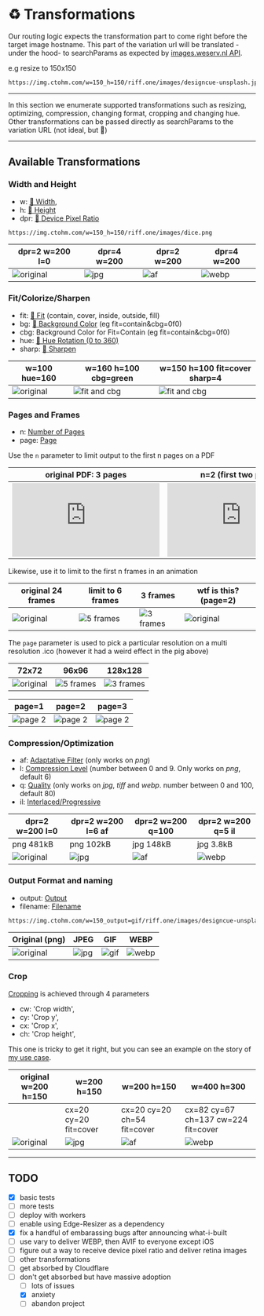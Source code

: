 # ♻️ Transformations

Our routing logic expects the transformation part to come right before the target image hostname. This part of the variation url will be translated -under the hood- to searchParams as expected by [images.weserv.nl API](https://images.weserv.nl/). 

e.g resize to 150x150

```html
https://img.ctohm.com/w=150_h=150/riff.one/images/designcue-unsplash.jpg`
```

<ShowCase>
<template v-slot:first_paragraph>
Except for the very first time they are requested (and inmediately cached), variations will answer from the edge at blazing speed, and will even survive for a few months if the original image is deleted. The image to the right doesn't exist but in Cloudflare's Cache.
</template>
<template v-slot:second_paragraph>The response headers will also hint the browser not to request this same asset for a year. While this isn't much of a feature, your browser will hopefully not need requesting it anytime soon and that will shave a couple of ms off.

</template>
<template v-slot:table>

 | w=150 h=150 |
|----------|
|![150x150](https://img.ctohm.com/w=150_h=150/riff.one/images/designcue-unsplash.jpg)

</template>
</ShowCase>

----

In this section we enumerate supported transformations such as resizing, optimizing, compression, changing format, cropping and changing hue. Other transformations can be passed directly as searchParams to the variation URL (not ideal, but :shrug:)

----------
## Available Transformations



### Width and Height


-    w: [🔗 Width](https://images.weserv.nl/docs/size.html#width),
-    h: [🔗 Height](https://images.weserv.nl/docs/size.html#height)
- dpr: [🔗 Device Pixel Ratio](https://images.weserv.nl/docs/size.html#device-pixel-ratio)

```html
https://img.ctohm.com/w=150_h=150/riff.one/images/dice.png
```

| dpr=2 w=200 l=0 | dpr=4 w=200 | dpr=2 w=200   | dpr=4 w=200 |
|----------|------|---------|  --  |
|![original](https://img.ctohm.com/dpr=2_w=200_png_l=0/riff.one/images/dice.png) |![jpg](https://img.ctohm.com/dpr=4_w=200_png_l=6_af/riff.one/images/dice.png) |  ![af](https://img.ctohm.com/dpr=2_w=200_jpg_q=100/riff.one/images/designcue-unsplash.jpg)  |  ![webp](https://img.ctohm.com/dpr=2_w=200_jpg_q=5/riff.one/images/designcue-unsplash.jpg) |  



### Fit/Colorize/Sharpen

 - fit: [🔗 Fit](https://images.weserv.nl/docs/fit.html) (contain, cover, inside, outside, fill)
 - bg: [🔗 Background Color](https://images.weserv.nl/docs/adjustment.html#background) (eg  fit=contain&cbg=0f0)
 - cbg: Background Color for Fit=Contain (eg  fit=contain&cbg=0f0)
 - hue: [🔗 Hue Rotation (0 to 360) ](https://images.weserv.nl/docs/adjustment.html#hue-rotation)
 - sharp: [🔗 Sharpen](https://images.weserv.nl/docs/adjustment.html#sharpen)
 

| w=100 hue=160 | w=160 h=100 cbg=green |  w=150 h=100 fit=cover sharp=4  |
|----------|------|---------|  
|![original](https://img.ctohm.com/w=100_hue=160/riff.one/images/designcue-unsplash.jpg) |![fit and cbg](https://img.ctohm.com/w=160_h=100_cbg=green/riff.one/images/designcue-unsplash.jpg) |  ![fit and cbg](https://img.ctohm.com/w=150_h=100_fit=cover&sharp=4/riff.one/images/designcue-unsplash.jpg) |  

### Pages and Frames

- n: [Number of Pages](https://images.weserv.nl/docs/format.html#number-of-pages) 
- page: [Page](https://images.weserv.nl/docs/format.html#page)

Use the `n` parameter to limit output to the first n  pages on a PDF 


| original PDF: 3 pages  |  n=2 (first two pages) |n=1 (only page 1) |
|----------|------|---------|
|![original](https://img.ctohm.com/w=300/riff.one/img/sample_3pages.pdf) |![page 1](https://img.ctohm.com/w=300_n=2/riff.one/img/sample_3pages.pdf) |  ![page 2](https://img.ctohm.com/w=300_n=1/riff.one/img/sample_3pages.pdf) |     

Likewise, use it to limit to the first n frames in an animation 

| original 24 frames | limit to 6 frames | 3 frames | wtf is this? (page=2) |
|----------|------|---------|   -- |
|![original](https://img.ctohm.com/w=300/riff.one/img/pig.gif) |![5 frames](https://img.ctohm.com/w=300_n=6/riff.one/img/pig.gif) | ![3 frames](https://img.ctohm.com/w=300_n=3/riff.one/img/pig.gif) |![original](https://img.ctohm.com/w=300_page=2/riff.one/img/pig.gif) |

The `page` parameter is used to pick a particular resolution on a multi resolution .ico (however it had a weird effect in the pig above)

| 72x72 | 96x96 | 128x128 |
|----------|------|---------|  
|![original](https://img.ctohm.com/page=1/riff.one/img/multi_res.ico) |![5 frames](https://img.ctohm.com/page=2/riff.one/img/multi_res.ico) | ![3 frames](https://img.ctohm.com/page=3/riff.one/img/multi_res.ico) |  


| page=1 | page=2 | page=3 |
|----------|------|---------|  
|![page 2](https://img.ctohm.com/w=300_page=1_png/riff.one/img/banners.tiff) |![page 2](https://img.ctohm.com/w=300_page=2_png/riff.one/img/banners.tiff)| ![page 2](https://img.ctohm.com/w=300_page=-2_png/riff.one/img/banners.tiff) |  





 ### Compression/Optimization

- af: [Adaptative Filter](https://images.weserv.nl/docs/format.html#adaptive-filter) (only works on *png*)
- l: [Compression Level](https://images.weserv.nl/docs/format.html#compression-level) (number between 0 and 9. Only works on *png*, default 6)
- q: [Quality](https://images.weserv.nl/docs/format.html#quality) (only works on *jpg*, *tiff* and *webp*. number between 0 and 100, default 80)
- il: [Interlaced/Progressive](https://images.weserv.nl/docs/format.html#interlace-progressive)


| dpr=2 w=200 l=0 | dpr=2 w=200 l=6 af | dpr=2 w=200 q=100   | dpr=2 w=200 q=5 il |
|----------|------|---------|  --  |
| png 481kB | png 102kB | jpg 148kB| jpg 3.8kB  |
|![original](https://img.ctohm.com/dpr=2_w=200_png_l=0/riff.one/images/dice.png) |![jpg](https://img.ctohm.com/dpr=2_w=200_png_l=6_af/riff.one/images/dice.png) |  ![af](https://img.ctohm.com/dpr=2_w=200_jpg_q=100/riff.one/images/designcue-unsplash.jpg)  |  ![webp](https://img.ctohm.com/dpr=2_w=200_jpg_q=5/riff.one/images/designcue-unsplash.jpg) |  



### Output Format and naming

- output: [Output](https://images.weserv.nl/docs/format.html#output)
- filename: [Filename](https://images.weserv.nl/docs/format.html#filename)

```html
https://img.ctohm.com/w=150_output=gif/riff.one/images/designcue-unsplash.jpg
```

| Original (png) | JPEG |   GIF   | WEBP |
|----------|------|---------|  --  |
|![original](https://img.ctohm.com/w=150_png/riff.one/images/designcue-unsplash.jpg) |![jpg](https://img.ctohm.com/hue=90_w=150_jpg/riff.one/images/designcue-unsplash.jpg) |  ![gif](https://img.ctohm.com/hue=180_w=150_gif/riff.one/images/designcue-unsplash.jpg) |  ![webp](https://img.ctohm.com/hue=270_w=150_output=webp/riff.one/images/designcue-unsplash.jpg) |  


### Crop

[Cropping](https://images.weserv.nl/docs/crop.html#rectangle-crop) is achieved through 4 parameters

-  cw: 'Crop width',
-  cy: 'Crop y',
-  cx: 'Crop x',
-  ch: 'Crop height',

This one is tricky to get it right, but you can see an example on the story of [my use case](use_cases.md).

| original w=200 h=150 | w=200 h=150 | w=200 h=150 |  w=400 h=300  |
|----------|------|---------|  --  |
|  | cx=20 cy=20 fit=cover| cx=20 cy=20 ch=54 fit=cover| cx=82 cy=67 ch=137 cw=224 fit=cover|
|![original](https://img.ctohm.com/w=200_h=150/riff.one/images/printable_chart.png) |![jpg](https://img.ctohm.com/w=200_h=150_cx=20_cy=20_fit=cover/riff.one/images/printable_chart.png) |  ![af](https://img.ctohm.com/w=200_h=150_cx=20_cy=20_ch=54_fit=cover/riff.one/images/printable_chart.png)  |  ![webp](https://img.ctohm.com/w=400_h=300_cx=82_cy=67_ch=137_cw=224_fit=cover/riff.one/images/printable_chart.png) |  


--------------



## TODO

- [x] basic tests
- [ ] more tests
- [ ] deploy with workers
- [ ] enable using Edge-Resizer as a dependency
- [x] fix a handful of embarassing bugs after announcing what-i-built
- [ ] use vary to deliver WEBP, then AVIF to everyone except iOS
- [ ] figure out a way to receive device pixel ratio and deliver retina images
- [ ] other transformations
- [ ] get absorbed by Cloudflare
- [ ] don't get absorbed but have massive adoption
  - [ ] lots of issues 
  - [x] anxiety
  - [ ] abandon project